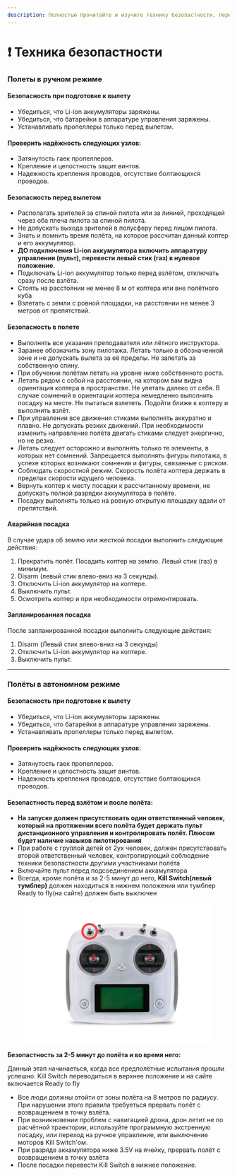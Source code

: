 ```yaml
---
description: Полностью прочитайте и изучите технику безопастности, перед полётом
---
```


# ❗ Техника безопастности

### Полеты в ручном режиме <a href="#polety" id="polety"></a>

#### Безопасность при подготовке к вылету <a href="#bezopasnost-pri-podgotovke-k-vyletu" id="bezopasnost-pri-podgotovke-k-vyletu"></a>

* Убедиться, что Li-ion аккумуляторы заряжены.
* Убедиться, что батарейки в аппаратуре управления заряжены.
* Устанавливать пропеллеры только перед вылетом.

#### Проверить надёжность следующих узлов:

* Затянутость гаек пропеллеров.
* Крепление и целостность защит винтов.
* Надежность крепления проводов, отсутствие болтающихся проводов.

#### Безопасность перед вылетом <a href="#bezopasnost-pered-vyletom" id="bezopasnost-pered-vyletom"></a>

* Располагать зрителей за спиной пилота или за линией, проходящей через оба плеча пилота за спиной пилота.
* Не допускать выхода зрителей в полусферу перед лицом пилота.
* Знать и помнить время полёта, на которое рассчитан данный коптер и его аккумулятор.
* **ДО подключения Li-ion аккумулятора включить аппаратуру управления (пульт), перевести левый стик (газ) в нулевое положение.**
* Подключать Li-ion аккумулятор только перед взлётом, отключать сразу после взлёта.
* Стоять на расстоянии не менее 8 м от коптера или вне полётного куба
* Взлетать с земли с ровной площадки, на расстоянии не менее 3 метров от препятствий.

#### Безопасность в полете <a href="#bezopasnost-v-polete" id="bezopasnost-v-polete"></a>

* Выполнять все указания преподавателя или лётного инструктора.
* Заранее обозначить зону пилотажа. Летать только в обозначенной зоне и не допускать вылета за её пределы. Не залетать за собственную спину.
* При обучении полётам летать на уровне ниже собственного роста.
* Летать рядом с собой на расстоянии, на котором вам видна ориентация коптера в пространстве. Не улетать далеко от себя. В случае сомнений в ориентации коптера немедленно выполнить посадку на месте. Не пытаться взлететь. Подойти ближе к коптеру и выполнить взлёт.
* При управлении все движения стиками выполнять аккуратно и плавно. Не допускать резких движений. При необходимости изменить направление полёта двигать стиками следует энергично, но не резко.
* Летать следует осторожно и выполнять только те элементы, в которых нет сомнений. Запрещается выполнять фигуры пилотажа, в успехе которых возникают сомнения и фигуры, связанные с риском.
* Соблюдать скоростной режим. Скорость полёта коптера держать в пределах скорости идущего человека.
* Вернуть коптер к месту посадки к рассчитанному времени, не допускать полной разрядки аккумулятора в полёте.
* Посадку выполнять только на ровную открытую площадку вдали от препятствий.

#### Аварийная посадка <a href="#avariinaya-posadka" id="avariinaya-posadka"></a>

В случае удара об землю или жесткой посадки выполнить следующие действия:

1. Прекратить полёт. Посадить коптер на землю. Левый стик (газ) в минимум.
2. Disarm (левый стик влево-вниз на 3 секунды).
3. Отключить Li-ion аккумулятор на коптере.
4. Выключить пульт.
5. Осмотреть коптер и при необходимости отремонтировать.

#### Запланированная посадка <a href="#zaplanirovannaya-posadka" id="zaplanirovannaya-posadka"></a>

После запланированной посадки выполнить следующие действия:

1. Disarm (Левый стик влево-вниз на 3 секунды)
2. Отключить Li-ion аккумулятор на коптере.
3. Выключить пульт.

***

### Полёты в автономном режиме

#### Безопасность при подготовке к вылету <a href="#bezopasnost-pri-podgotovke-k-vyletu" id="bezopasnost-pri-podgotovke-k-vyletu"></a>

* Убедиться, что Li-ion аккумуляторы заряжены.
* Убедиться, что батарейки в аппаратуре управления заряжены.
* Устанавливать пропеллеры только перед вылетом.

#### Проверить надёжность следующих узлов:

* Затянутость гаек пропеллеров.
* Крепление и целостность защит винтов.
* Надежность крепления проводов, отсутствие болтающихся проводов.

#### Безопастность перед взлётом и после полёта:

* **На запуске должен присутствовать один ответственный человек, который на протяжении всего полёта будет держать пульт дистанционного управления и контролировать полёт. Плюсом будет наличие навыков пилотирования**
* При работе с группой детей от 2ух человек, должен присутствовать второй ответственный человек, контролирующий соблюдение техники безопастности другими участниками полёта&#x20;
* Включайте пульт перед подсоединением аккамулятора
* Всегда, кроме полёта и за 2-5 минут до него, **Kill Switch(левый тумблер)** должен находиться в нижнем положении или тумблер Ready to fly(на сайте) должен быть выключен

<figure><img src=".gitbook/assets/image (6).png" alt=""><figcaption></figcaption></figure>

**Безопастность за 2-5 минут до полёта и во время него:**

Данный этап начинаеться, когда все предполётные испытания прошли успешно. Kill Switch переводиться в верхнее положение и на сайте включается Ready to fly

* Все люди должны отойти от зоны полёта на 8 метров по радиусу. При нарушении этого правила требуеться прервать полёт с возвращением в точку взлёта.
* При возникновении проблем с навигацией дрона, дрон летит не по расчётной траектории, используйте программную экстренную посадку, или переход на ручное управление, или выключение моторов Kill Switch'ом.
* При разряде аккамулятора ниже 3.5V на ячейку, прервать полёт с возвращением в точку взлёта
* После посадки перевести Kill Switch в нижнее положение.&#x20;
